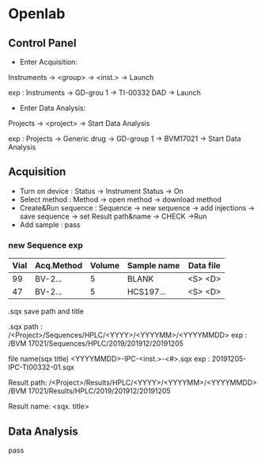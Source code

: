 # Openlab

## Control Panel

- Enter Acquisition:

Instruments → &lt;group&gt; → &lt;inst.&gt; → Launch

exp : Instruments → GD-grou 1 → TI-00332 DAD → Launch



- Enter Data Analysis:

Projects → &lt;project&gt; → Start Data Analysis

exp : Projects → Generic drug → GD-group 1  → BVM17021 → Start Data Analysis

## Acquisition

- Turn on device : Status → Instrument Status → On
- Select method : Method → open method → download method
- Create&Run sequence : Sequence → new sequence → add injections → save sequence → set Result path&name → CHECK →Run
- Add sample : pass



### new Sequence exp

| Vial | Acq.Method | Volume | Sample name | Data file           |
| ---- | ---------- | ------ | ----------- | ------------------- |
| 99   | BV-2...    | 5      | BLANK       | &lt;S&gt; &lt;D&gt; |
| 47   | BV-2...    | 5      | HCS197...   | &lt;S&gt; &lt;D&gt; |

.sqx save path and title

.sqx path : /&lt;Project&gt;/Sequences/HPLC/&lt;YYYY&gt;/&lt;YYYYMM&gt;/&lt;YYYYMMDD&gt;
exp : /BVM 17021/Sequences/HPLC/2019/201912/20191205

file name(sqx title)
&lt;YYYYMMDD&gt;-IPC-&lt;inst.&gt;-&lt;#&gt;.sqx
exp : 20191205-IPC-TI00332-01.sqx



Result path:
/&lt;Project&gt;/Results/HPLC/&lt;YYYY&gt;/&lt;YYYYMM&gt;/&lt;YYYYMMDD&gt;
/BVM 17021/Results/HPLC/2019/201912/20191205



Result name:
&lt;sqx. title&gt;

## Data Analysis

pass